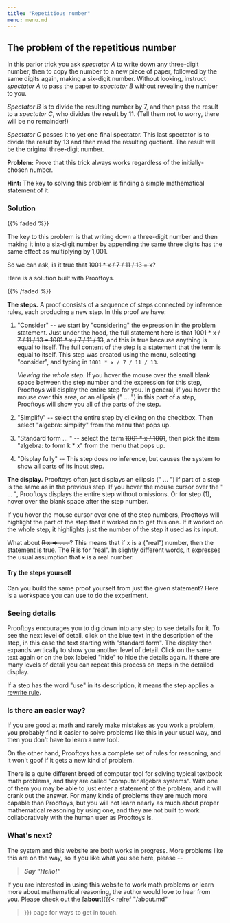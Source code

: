 ```yaml
---
title: "Repetitious number"
menu: menu.md
---
```


## The problem of the repetitious number

In this parlor trick you ask *spectator A* to write down any three-digit
number, then to copy the number to a new piece of paper, followed by
the same digits again, making a six-digit number.  Without looking,
instruct *spectator A* to pass the paper to *spectator B* without
revealing the number to you.

*Spectator B* is to divide the resulting number by 7, and then pass the
result to a *spectator C*, who divides the result by 11. (Tell them not
to worry, there will be no remainder!)

*Spectator C* passes it to yet one final spectator.  This last
spectator is to divide the result by 13 and then read the resulting
quotient.  The result will be the original three-digit number.

**Problem:** Prove that this trick always works regardless of the
initially-chosen number.

**Hint:** The key to solving this problem is finding a simple
mathematical statement of it.

### Solution

{{% faded %}}

The key to this problem is that writing down a three-digit number and
then making it into a six-digit number by appending the same three
digits has the same effect as multiplying by 1,001.

So we can ask, is it true that
<s>1001 * x / 7 / 11 / 13 = x</s>?

Here is a solution built with Prooftoys.

<div class="proof-display mb-4" data-steps='
(steps
(1 consider (t ((((1001 * x) / 7) / 11) / 13)))
(2 simplifyFocalPart (s 1))
(3 arrangeTerm (s 2) (path "/right/right"))
(4 display (s 3))
)'></div>

{{% /faded %}}

**The steps.** A proof consists of a sequence of steps connected by
inference rules, each producing a new step.  In this proof we have:

1. "Consider" -- we start by "considering" the expression in the
   problem statement.  Just under the hood, the full statement here is
   that <s>1001 * x / 7 / 11 / 13 = 1001 * x / 7 / 11 / 13</s>, and
   this is true because anything is equal to itself.  The full content
   of the step is a statement that the term is equal to itself.  This
   step was created using the menu, selecting "consider", and typing
   in `1001 * x / 7 / 11 / 13`.

     *Viewing the whole step.* If you hover the mouse over the small
   blank space between the step number and the expression for this
   step, Prooftoys will display the entire step for you.  In general,
   if you hover the mouse over this area, or an ellipsis (" &hellip;
   ") in this part of a step, Prooftoys will show you all of the parts
   of the step.

2. "Simplify" -- select the entire step by clicking on the checkbox.
   Then select "algebra: simplify" from the menu that pops up.
   
3. "Standard form &hellip; " -- select the term <s>1001 * x /
   1001</s>, then pick the item "algebra: to form k * x" from the menu
   that pops up.
	
4.  "Display fully" -- 
    This step does no inference, but causes the system to show all
    parts of its input step.

**The display.** Prooftoys often just displays an ellipsis (" &hellip;
") if part of a step is the same as in the previous step.  If you
hover the mouse cursor over the " &hellip; ", Prooftoys displays the
entire step without omissions.  Or for step (1), hover over the blank
space after the step number.

If you hover the mouse cursor over one of the step numbers, Prooftoys
will highlight the part of the step that it worked on to get this
one.  If it worked on the whole step, it highlights just the number of
the step it used as its input.

What about <s>R x => . . . </s>?  This means that if x is a ("real")
number, then the statement is true.  The <s>R</s> is for "real".  In
slightly different words, it expresses the usual assumption that
<s>x</s> is a real number.
	
#### Try the steps yourself

Can you build the same proof yourself from just the given statement?
Here is a workspace you can use to do the experiment.

<div class="proof-editor mb-4" data-steps='
(steps
(1 given (t ((((1001 * x) / 7) / 11) / 13)))
)'></div>

### Seeing details

Prooftoys encourages you to dig down into any step
to see details for it.  To see the next level of detail, click on the
blue text in the description of the step, in this case the text
starting with "standard form".  The display then expands vertically to
show you another level of detail.  Click on the same text again or on
the box labeled "hide" to hide the details again.  If there are many
levels of detail you can repeat this process on steps in the detailed
display.

If a step has the word "use" in its description, it means the step
applies a [rewrite rule](/inference/#replacement-and-rewriting).

### Is there an easier way?

If you are good at math and rarely make mistakes as you work a
problem, you probably find it easier to solve problems like this in
your usual way, and then you don't have to learn a new tool.

On the other hand, Prooftoys has a complete set of rules for
reasoning, and it won't goof if it gets a new kind of problem.

There is a quite different breed of computer tool for solving typical
textbook math problems, and they are called "computer algebra
systems".  With one of them you may be able to just enter a statement
of the problem, and it will crank out the answer.  For many kinds of
problems they are much more capable than Prooftoys, but you will not
learn nearly as much about proper mathematical reasoning by using one,
and they are not built to work collaboratively with the human user
as Prooftoys is.

### What's next?

The system and this website are both works in progress.  More problems
like this are on the way, so if you like what you see here, please --

> **<i>Say "Hello!"</i>**

If you are interested in using this website to work math problems or
learn more about mathematical reasoning, the author would love to
hear from you.  Please check out the [**about**]({{< relref "/about.md"
>}}) page for ways to get in touch.

<!--

### Challenge -- Can you tell how long is a "lunar"?

This problem comes from the same book by Martin Gardner.  He explains
that in H. G. Wells' novel, "The First Men in the Moon", the moon is
inhabited by intelligent natives who measure distance in lunars.

##### [How long is a "lunar"?](/lunar/) &#x27aa;

-->
